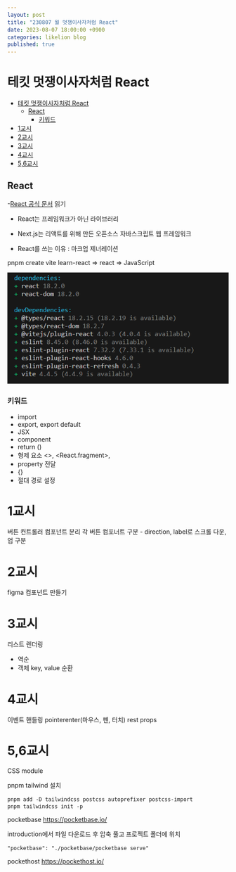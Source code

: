 ```yaml
---
layout: post
title: "230807 월 멋쟁이사자처럼 React"
date: 2023-08-07 18:00:00 +0900
categories: likelion blog
published: true
---
```


# 테킷 멋쟁이사자처럼 React

- [테킷 멋쟁이사자처럼 React](#테킷-멋쟁이사자처럼-react)
  - [React](#react)
    - [키워드](#키워드)
- [1교시](#1교시)
- [2교시](#2교시)
- [3교시](#3교시)
- [4교시](#4교시)
- [5,6교시](#56교시)

## React
-[React 공식 문서][] 읽기

- React는 프레임워크가 아닌 라이브러리
- Next.js는 리액트를 위해 만든 오픈소스 자바스크립트 웹 프레임워크

- React를 쓰는 이유 : 마크업 제너레이션

pnpm create vite learn-react
=> react
=> JavaScript

![Alt text](image.png)

[React 공식 문서]: https://react.dev/learn

### 키워드
- import
- export, export default
- JSX
- component
- return ()
- 형제 요소 <>, <React.fragment>, <div>
- property 전달
- {}
- 절대 경로 설정

# 1교시
버튼 컨트롤러 컴포넌트 분리
각 버튼 컴포너트 구분 - direction, label로 스크롤 다운, 업 구분

# 2교시
figma 컴포넌트 만들기

# 3교시
리스트 렌더링
- 역순
- 객체 key, value 순환

# 4교시
이벤트 핸들링
pointerenter(마우스, 펜, 터치)
rest props

# 5,6교시
CSS module

pnpm tailwind 설치
```
pnpm add -D tailwindcss postcss autoprefixer postcss-import
pnpm tailwindcss init -p
```

pocketbase
https://pocketbase.io/

introduction에서
파일 다운로드 후
압축 풀고 
프로젝트 폴더에 위치

    "pocketbase": "./pocketbase/pocketbase serve"

pockethost
https://pockethost.io/